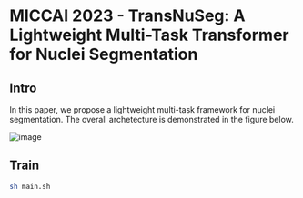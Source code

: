# MICCAI 2023 - TransNuSeg: A Lightweight Multi-Task Transformer for Nuclei Segmentation

## Intro
In this paper, we propose a lightweight multi-task framework for nuclei segmentation. The overall archetecture is demonstrated in the figure below.

![image](https://github.com/HEZHENQI/transnuseg/model.png)

## Train

```bash
sh main.sh
```

